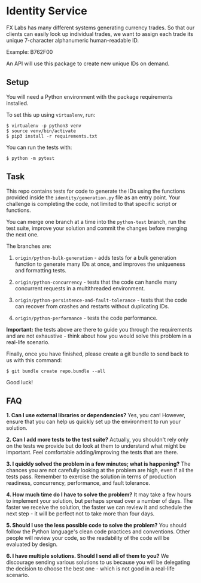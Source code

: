 # Identity Service

FX Labs has many different systems generating currency trades.
So that our clients can easily look up individual trades, we
want to assign each trade its unique 7-character alphanumeric
human-readable ID.

Example: B762F00

An API will use this package to create new unique IDs on demand.

## Setup

You will need a Python environment with the package requirements
installed.

To set this up using `virtualenv`, run:

```
$ virtualenv -p python3 venv
$ source venv/bin/activate
$ pip3 install -r requirements.txt
```

You can run the tests with:

```
$ python -m pytest
```

## Task

This repo contains tests for code to generate the IDs using the functions provided inside the `identity/generation.py` file as an entry point. Your challenge is completing the code, not limited to that specific script or functions.

You can merge one branch at a time into the `python-test` branch, run the test suite, improve your solution and commit the changes before merging the next one. 

The branches are:

1. `origin/python-bulk-generation` - adds tests for a bulk generation function
to generate many IDs at once, and improves the uniqueness and formatting
tests.

1. `origin/python-concurrency` - tests that the code can handle many concurrent
requests in a multithreaded environment.

1. `origin/python-persistence-and-fault-tolerance` - tests that the code can
recover from crashes and restarts without duplicating IDs.

1. `origin/python-performance` - tests the code performance.

**Important:** the tests above are there to guide you through the requirements and are not exhaustive - think about how you would solve this problem in a real-life scenario.

Finally, once you have finished, please create a git bundle to send back to
us with this command:

```
$ git bundle create repo.bundle --all
```

Good luck!

## FAQ

**1. Can I use external libraries or dependencies?** Yes, you can! However, ensure that you can help us quickly set up the environment to run your solution.

**2. Can I add more tests to the test suite?** Actually, you shouldn't rely only on the tests we provide but do look at them to understand what might be important. Feel comfortable adding/improving the tests that are there.

**3. I quickly solved the problem in a few minutes; what is happening?** The chances you are not carefully looking at the problem are high, even if all the tests pass. Remember to exercise the solution in terms of production readiness, concurrency, performance, and fault tolerance.

**4. How much time do I have to solve the problem?** It may take a few hours to implement your solution, but perhaps spread over a number of days. The faster we receive the solution, the faster we can review it and schedule the next step - it will be perfect not to take more than four days.

**5. Should I use the less possible code to solve the problem?** You should follow the Python language's clean code practices and conventions. Other people will review your code, so the readability of the code will be evaluated by design.

**6. I have multiple solutions. Should I send all of them to you?** We discourage sending various solutions to us because you will be delegating the decision to choose the best one - which is not good in a real-life scenario.
